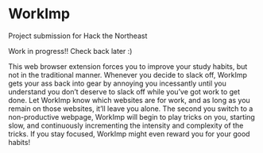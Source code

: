 # WorkImp


Project submission for Hack the Northeast

Work in progress!! Check back later :)

This web browser extension forces you to improve your study habits, but not in the traditional manner.
Whenever you decide to slack off, WorkImp gets your ass back into gear by annoying you incessantly until 
you understand you don’t deserve to slack off while you’ve got work to get done. Let WorkImp know which 
websites are for work, and as long as you remain on those websites, it’ll leave you alone. The second you 
switch to a non-productive webpage, WorkImp will begin to play tricks on you, starting slow, and continuously 
incrementing the intensity and complexity of the tricks. If you stay focused, WorkImp might even reward you 
for your good habits! 


